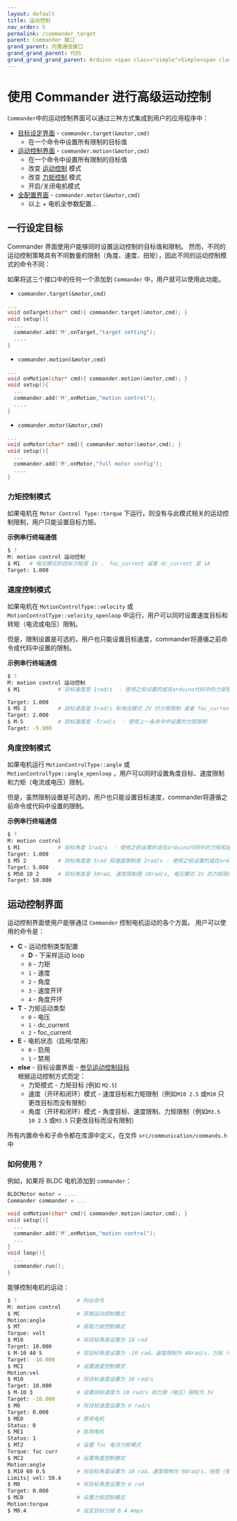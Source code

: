 ```yaml
---
layout: default
title: 运动控制
nav_order: 5
permalink: /commander_target
parent: Commander 接口
grand_parent: 内置通信接口
grand_grand_parent: 代码
grand_grand_grand_parent: Arduino <span class="simple">Simple<span class="foc">FOC</span>library</span>
---
```


# 使用 Commander 进行高级运动控制

`Commander`中的运动控制界面可以通过三种方式集成到用户的应用程序中：

- [目标设定界面](#target-setting-in-one-line) - `commander.target(&motor,cmd)`
    - 在一个命令中设置所有限制的目标值
- [运动控制界面](#motion-control-interface) - `commander.motion(&motor,cmd)`
    - 在一个命令中设置所有限制的目标值
    - 改变 [运动控制](motion_control) 模式
    - 改变 [力矩控制](torque_control) 模式
    - 开启/关闭电机模式
- [全配置界面](commander_motor) - `commander.motor(&motor,cmd)` 
    - 以上 + 电机全参数配置...



## 一行设定目标
Commander 界面使用户能够同时设置运动控制的目标值和限制。 然而，不同的运动控制策略具有不同数量的限制（角度、速度、扭矩），因此不同的运动控制模式的命令不同：

如果将这三个接口中的任何一个添加到 `Commander` 中，用户就可以使用此功能。

- `commander.target(&motor,cmd)`
```cpp
...
void onTarget(char* cmd){ commander.target(&motor,cmd); }
void setup(){
  ...
  commander.add('M',onTarget,"target setting");
  ....
}
```

- `commander.motion(&motor,cmd)`
```cpp
...
void onMotion(char* cmd){ commander.motion(&motor,cmd); }
void setup(){
  ...
  commander.add('M',onMotion,"motion control");
  ....
}
```

- `commander.motor(&motor,cmd)`
```cpp
...
void onMotor(char* cmd){ commander.motor(&motor,cmd); }
void setup(){
  ...
  commander.add('M',onMotor,"full motor config");
  ....
}
```

### 力矩控制模式
如果电机在 `Motor Control Type::torque` 下运行，则没有与此模式相关的运动控制限制，用户只能设置目标力矩。

**示例串行终端通信**

```sh
$ ?
M: motion control 运动控制
$ M1   # 电压模式的目标力矩是 1V ， foc_current 或者 dc_current 是 1A 
Target: 1.000
```


### 速度控制模式
如果电机在 `MotionControlType::velocity` 或 `MotionControlType::velocity_openloop` 中运行，用户可以同时设置速度目标和转矩（电流或电压）限制。

但是，限制设置是可选的，用户也只能设置目标速度，commander将遵循之前命令或代码中设置的限制。

**示例串行终端通信**

```sh
$ ?
M: motion control 运动控制
$ M1            # 目标速度是 1rad/s  - 使用之前设置的或在arduino代码中的力矩限制

Target: 1.000
$ M5 2          # 目标速度是 5rad/s 和电压模式 2V 的力矩限制 或者 foc_current 或 dc_current 是 2A 
Target: 2.000
$ M-5           # 目标速度是 -5rad/s  - 使用上一条命令中设置的力矩限制
Target: -5.000
```


### 角度控制模式
如果电机运行 `MotionControlType::angle` 或 `MotionControlType::angle_openloop` ，用户可以同时设置角度目标、速度限制和力矩（电流或电压）限制。

但是，虽然限制设置是可选的，用户也只能设置目标速度，commander将遵循之前命令或代码中设置的限制。

**示例串行终端通信**

```sh
$ ?
M: motion control
$ M1            # 目标角度 1rad/s  - 使用之前设置的或在arduino代码中的力矩和速度限制
Target: 1.000
$ M5 2          # 目标角度是 5rad 和速度限制是 2rad/s - 使用之前设置的或在arduino代码中的力矩限制
Target: 5.000
$ M50 10 2      # 目标角度是 50rad, 速度限制是 10rad/s, 电压模式 2V 的力矩限制 或者  foc_current 或 dc_current 是 2A
Target: 50.000
```
## 运动控制界面
运动控制界面使用户能够通过 `Commander` 控制电机运动的各个方面。 用户可以使用的命令是：

- **C** - 运动控制类型配置
  - **D** - 下采样运动 loop 
  - `0` - 力矩
  - `1` - 速度
  - `2` - 角度    
  - `3` - 速度开环
  - `4` - 角度开环    
- **T** - 力矩运动类型
  - `0` - 电压      
  - `1` - dc_current     
  - `2` - foc_current 
- **E** - 电机状态（启用/禁用）
  - `0` - 启用 
  - `1` - 禁用  
- **else** - 目标设置界面 - [参见运动控制目标](#target-setting-in-one-line) <br> 
    根据运动控制方式而定：
    - 力矩模式 - 力矩目标 (例如 `M2.5`) 
    - 速度（开环和闭环）模式 - 速度目标和力矩限制（例如`M10 2.5` 或`M10` 只更改目标而没有限制）
    - 角度（开环和闭环）模式 - 角度目标、速度限制、力矩限制（例如`M3.5 10 2.5` 或`M3.5` 只更改目标而没有限制）          

所有内置命令和子命令都在库源中定义，在文件 `src/communication/commands.h` 中

### 如何使用？
例如，如果将 BLDC 电机添加到 `commander`：

```cpp
BLDCMotor motor = ....
Commander commander = ...

void onMotion(char* cmd){ commander.motion(&motor,cmd); }
void setup(){
  ...
  commander.add('M',onMotion,"motion control");
  ...
}
void loop(){
  ...
  commander.run();
}
```

能够控制电机的运动：
```sh
$ ?                   # 列出命令
M: motion control
$ MC                  # 获取运动控制模式
Motion:angle
$ MT                  # 获取力矩控制模式
Torque: volt
$ M10                 # 将目标角度设置为 10 rad
Target: 10.000 
$ M-10 40 5           # 将目标角度设置为 -10 rad，速度限制为 40rad/s，力矩（电压）限制为 5V
Target: -10.000 
$ MC1                 # 设置速度控制模式
Motion:vel
$ M10                 # 将目标速度设置为 10 rad/s
Target: 10.000 
$ M-10 3              # 设置目标速度为 10 rad/s 和力矩（电压）限制为 3V
Target: -10.000 
$ M0                  # 将目标速度设置为 0 rad/s
Target: 0.000
$ ME0                 # 禁用电机
Status: 0
$ ME1                 # 启用电机
Status: 1
$ MT2                 # 设置 foc 电流力矩模式
Torque: foc curr
$ MC2                 # 设置角度控制模式
Motion:angle
$ M10 60 0.5          # 将目标角度设置为 10 rad，速度限制为 60rad/s，扭矩（电流）限制为 0.5Amps
Limits| vel: 50.4
$ M0                  # 将目标角度设置为 0 rad
Target: 0.000
$ MC0                 # 设置力矩控制模式
Motion:torque
$ M0.4                # 设定目标力矩 0.4 Amps
```
